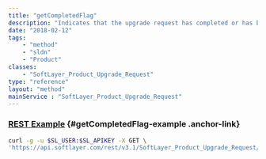 ```yaml
---
title: "getCompletedFlag"
description: "Indicates that the upgrade request has completed or has been cancelled."
date: "2018-02-12"
tags:
    - "method"
    - "sldn"
    - "Product"
classes:
    - "SoftLayer_Product_Upgrade_Request"
type: "reference"
layout: "method"
mainService : "SoftLayer_Product_Upgrade_Request"
---
```


### [REST Example](#getCompletedFlag-example) <a href="/article/rest/"><i class="fas fa-question"></i></a> {#getCompletedFlag-example .anchor-link} 
```bash
curl -g -u $SL_USER:$SL_APIKEY -X GET \
'https://api.softlayer.com/rest/v3.1/SoftLayer_Product_Upgrade_Request/{SoftLayer_Product_Upgrade_RequestID}/getCompletedFlag'
```
